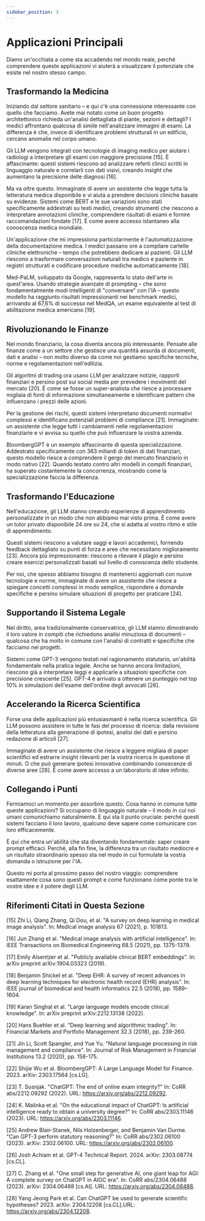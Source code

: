 ```yaml
---
sidebar_position: 3
---
```


# Applicazioni Principali

Diamo un'occhiata a come sta accadendo nel mondo reale, perché comprendere queste applicazioni vi aiuterà a visualizzare il potenziale che esiste nel nostro stesso campo.

## Trasformando la Medicina

Iniziando dal settore sanitario – e qui c'è una connessione interessante con quello che facciamo. Avete mai notato come un buon progetto architettonico richieda un'analisi dettagliata di piante, sezioni e dettagli? I medici affrontano qualcosa di simile nell'analizzare immagini di esami. La differenza è che, invece di identificare problemi strutturali in un edificio, cercano anomalie nel corpo umano.

Gli LLM vengono integrati con tecnologie di imaging medico per aiutare i radiologi a interpretare gli esami con maggiore precisione [15]. È affascinante: questi sistemi riescono ad analizzare referti clinici scritti in linguaggio naturale e correlarli con dati visivi, creando insight che aumentano la precisione delle diagnosi [16].

Ma va oltre questo. Immaginate di avere un assistente che legge tutta la letteratura medica disponibile e vi aiuta a prendere decisioni cliniche basate su evidenze. Sistemi come BERT e le sue variazioni sono stati specificamente addestrati su testi medici, creando strumenti che riescono a interpretare annotazioni cliniche, comprendere risultati di esami e fornire raccomandazioni fondate [17]. È come avere accesso istantaneo alla conoscenza medica mondiale.

Un'applicazione che mi impressiona particolarmente è l'automatizzazione della documentazione medica. I medici passano ore a compilare cartelle cliniche elettroniche – tempo che potrebbero dedicare ai pazienti. Gli LLM riescono a trasformare conversazioni naturali tra medico e paziente in registri strutturati e codificare procedure mediche automaticamente [18].

Med-PaLM, sviluppato da Google, rappresenta lo stato dell'arte in quest'area. Usando strategie avanzate di prompting – che sono fondamentalmente modi intelligenti di "conversare" con l'IA – questo modello ha raggiunto risultati impressionanti nei benchmark medici, arrivando al 67,6% di successo nel MedQA, un esame equivalente al test di abilitazione medica americano [19].

## Rivoluzionando le Finanze

Nel mondo finanziario, la cosa diventa ancora più interessante. Pensate alle finanze come a un settore che gestisce una quantità assurda di documenti, dati e analisi – non molto diverso da come noi gestiamo specifiche tecniche, norme e regolamentazioni nell'edilizia.

Gli algoritmi di trading ora usano LLM per analizzare notizie, rapporti finanziari e persino post sui social media per prevedere i movimenti del mercato [20]. È come se fosse un super-analista che riesce a processare migliaia di fonti di informazione simultaneamente e identificare pattern che influenzano i prezzi delle azioni.

Per la gestione dei rischi, questi sistemi interpretano documenti normativi complessi e identificano potenziali problemi di compliance [21]. Immaginate: un assistente che legge tutti i cambiamenti nelle regolamentazioni finanziarie e vi avvisa su quello che può influenzare la vostra azienda.

BloombergGPT è un esempio affascinante di questa specializzazione. Addestrato specificamente con 363 miliardi di token di dati finanziari, questo modello riesce a comprendere il gergo del mercato finanziario in modo nativo [22]. Quando testato contro altri modelli in compiti finanziari, ha superato costantemente la concorrenza, mostrando come la specializzazione faccia la differenza.

## Trasformando l'Educazione

Nell'educazione, gli LLM stanno creando esperienze di apprendimento personalizzate in un modo che non abbiamo mai visto prima. È come avere un tutor privato disponibile 24 ore su 24, che si adatta al vostro ritmo e stile di apprendimento.

Questi sistemi riescono a valutare saggi e lavori accademici, fornendo feedback dettagliato su punti di forza e aree che necessitano miglioramento [23]. Ancora più impressionante: riescono a rilevare il plagio e persino creare esercizi personalizzati basati sul livello di conoscenza dello studente.

Per noi, che spesso abbiamo bisogno di mantenerci aggiornati con nuove tecnologie e norme, immaginate di avere un assistente che riesce a spiegare concetti complessi in modo semplice, rispondere a domande specifiche e persino simulare situazioni di progetto per praticare [24].

## Supportando il Sistema Legale

Nel diritto, area tradizionalmente conservatrice, gli LLM stanno dimostrando il loro valore in compiti che richiedono analisi minuziosa di documenti – qualcosa che ha molto in comune con l'analisi di contratti e specifiche che facciamo nei progetti.

Sistemi come GPT-3 vengono testati nel ragionamento statutario, un'abilità fondamentale nella pratica legale. Anche se hanno ancora limitazioni, riescono già a interpretare leggi e applicarle a situazioni specifiche con precisione crescente [25]. GPT-4 è arrivato a ottenere un punteggio nel top 10% in simulazioni dell'esame dell'ordine degli avvocati [26].

## Accelerando la Ricerca Scientifica

Forse una delle applicazioni più entusiasmanti è nella ricerca scientifica. Gli LLM possono assistere in tutte le fasi del processo di ricerca: dalla revisione della letteratura alla generazione di ipotesi, analisi dei dati e persino redazione di articoli [27].

Immaginate di avere un assistente che riesce a leggere migliaia di paper scientifici ed estrarre insight rilevanti per la vostra ricerca in questione di minuti. O che può generare ipotesi innovative combinando conoscenze di diverse aree [28]. È come avere accesso a un laboratorio di idee infinito.

## Collegando i Punti

Fermiamoci un momento per assorbire questo. Cosa hanno in comune tutte queste applicazioni? Si occupano di linguaggio naturale – il modo in cui noi umani comunichiamo naturalmente. E qui sta il punto cruciale: perché questi sistemi facciano il loro lavoro, qualcuno deve sapere come comunicare con loro efficacemente.

È qui che entra un'abilità che sta diventando fondamentale: saper creare prompt efficaci. Perché, alla fin fine, la differenza tra un risultato mediocre e un risultato straordinario spesso sta nel modo in cui formulate la vostra domanda o istruzione per l'IA.

Questo mi porta al prossimo passo del nostro viaggio: comprendere esattamente cosa sono questi prompt e come funzionano come ponte tra le vostre idee e il potere degli LLM.

## Riferimenti Citati in Questa Sezione

[15] Zhi Li, Qiang Zhang, Qi Dou, et al. "A survey on deep learning in medical image analysis". In: Medical image analysis 67 (2021), p. 101813.

[16] Jun Zhang et al. "Medical image analysis with artificial intelligence". In: IEEE Transactions on Biomedical Engineering 68.5 (2021), pp. 1375-1379.

[17] Emily Alsentzer et al. "Publicly available clinical BERT embeddings". In: arXiv preprint arXiv:1904.03323 (2019).

[18] Benjamin Shickel et al. "Deep EHR: A survey of recent advances in deep learning techniques for electronic health record (EHR) analysis". In: IEEE journal of biomedical and health informatics 22.5 (2018), pp. 1589–1604.

[19] Karan Singhal et al. "Large language models encode clinical knowledge". In: arXiv preprint arXiv:2212.13138 (2022).

[20] Hans Buehler et al. "Deep learning and algorithmic trading". In: Financial Markets and Portfolio Management 32.3 (2018), pp. 239-260.

[21] Jin Li, Scott Spangler, and Yue Yu. "Natural language processing in risk management and compliance". In: Journal of Risk Management in Financial Institutions 13.2 (2020), pp. 158-175.

[22] Shijie Wu et al. BloombergGPT: A Large Language Model for Finance. 2023. arXiv: 2303.17564 [cs.LG].

[23] T. Susnjak. "ChatGPT: The end of online exam integrity?" In: CoRR abs/2212.09292 (2022). URL: https://arxiv.org/abs/2212.09292.

[24] K. Malinka et al. "On the educational impact of ChatGPT: Is artificial intelligence ready to obtain a university degree?" In: CoRR abs/2303.11146 (2023). URL: https://arxiv.org/abs/2303.11146.

[25] Andrew Blair-Stanek, Nils Holzenberger, and Benjamin Van Durme. "Can GPT-3 perform statutory reasoning?" In: CoRR abs/2302.06100 (2023). arXiv: 2302.06100. URL: https://arxiv.org/abs/2302.06100.

[26] Josh Achiam et al. GPT-4 Technical Report. 2024. arXiv: 2303.08774 [cs.CL].

[27] C. Zhang et al. "One small step for generative AI, one giant leap for AGI: A complete survey on ChatGPT in AIGC era". In: CoRR abs/2304.06488 (2023). arXiv: 2304.06488 [cs.AI]. URL: https://arxiv.org/abs/2304.06488.

[28] Yang Jeong Park et al. Can ChatGPT be used to generate scientific hypotheses? 2023. arXiv: 2304.12208 [cs.CL].URL: https://arxiv.org/abs/2304.12208.
